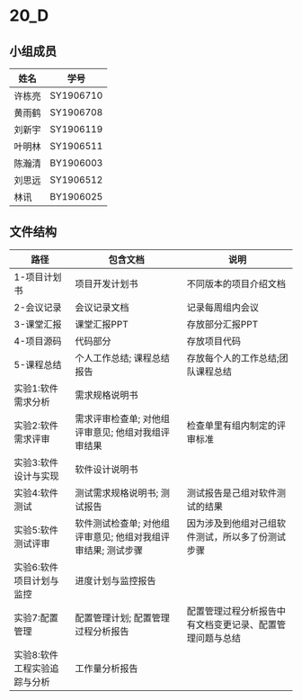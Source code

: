 # 20_D
## 小组成员
姓名 | 学号
------------ | ------------
许栋亮 | SY1906710
黄雨鹤 | SY1906708
刘新宇 | SY1906119
叶明林 | SY1906511
陈瀚清 | BY1906003
刘思远 | SY1906512
林讯 | BY1906025

## 文件结构  
| 路径               | 包含文档     | 说明 | 
| ------------------ | ------------------ | ----------- | 
| 1-项目计划书   |     项目开发计划书      | 不同版本的项目介绍文档 | 
| 2-会议记录   | 会议记录文档 | 记录每周组内会议 | 
| 3-课堂汇报 | 课堂汇报PPT | 存放部分汇报PPT |
| 4-项目源码 | 代码部分 | 存放项目代码 |
| 5-课程总结   | 个人工作总结; 课程总结报告 | 存放每个人的工作总结;团队课程总结 |
| 实验1:软件需求分析   | 需求规格说明书 |  |
| 实验2:软件需求评审   | 需求评审检查单; 对他组评审意见; 他组对我组评审结果 | 检查单里有组内制定的评审标准 |
| 实验3:软件设计与实现 | 软件设计说明书 |  |
| 实验4:软件测试       | 测试需求规格说明书; 测试报告 | 测试报告是己组对软件测试的结果 |
| 实验5:软件测试评审   | 软件测试检查单; 对他组评审意见; 他组对我组评审结果; 测试步骤 | 因为涉及到他组对己组软件测试，所以多了份测试步骤 |
| 实验6:软件项目计划与监控  | 进度计划与监控报告 |  |
| 实验7:配置管理       | 配置管理计划; 配置管理过程分析报告 | 配置管理过程分析报告中有文档变更记录、配置管理问题与总结 |
| 实验8:软件工程实验追踪与分析 | 工作量分析报告 |  |                                                     |
